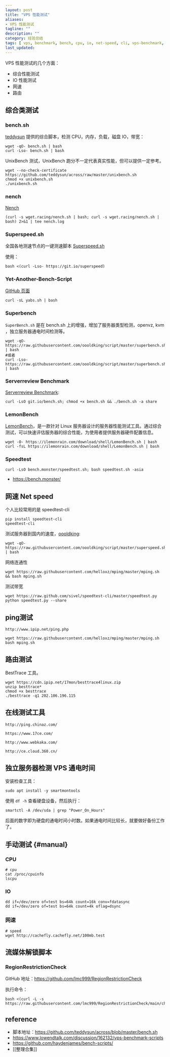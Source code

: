 ```yaml
---
layout: post
title: "VPS 性能测试"
aliases: 
- VPS 性能测试
tagline: ""
description: ""
category: 经验总结
tags: [ vps, benchmark, bench, cpu, io, net-speed, cli, vps-benchmark, vps-test ]
last_updated:
---
```


VPS 性能测试的几个方面：

- 综合性能测试
- IO 性能测试
- 网速
- 路由

## 综合类测试

### bench.sh

[teddysun](https://github.com/teddysun/across/blob/master/bench.sh) 提供的综合脚本，检测 CPU，内存，负载，磁盘 IO，带宽：

	wget -qO- bench.sh | bash
    curl -Lso- bench.sh | bash


UnixBench 测试，UnixBench 跑分不一定代表真实性能，但可以提供一定参考。

	wget --no-check-certificate https://github.com/teddysun/across/raw/master/unixbench.sh
	chmod +x unixbench.sh
	./unixbench.sh


### nench
[Nench](https://github.com/n-st/nench)

    (curl -s wget.racing/nench.sh | bash; curl -s wget.racing/nench.sh | bash) 2>&1 | tee nench.log


### Superspeed.sh

全国各地测速节点的一键测速脚本 [Superspeed.sh](https://github.com/ernisn/superspeed)

使用：

    bash <(curl -Lso- https://git.io/superspeed)


### Yet-Another-Bench-Script
[GitHub 页面](https://github.com/masonr/yet-another-bench-script)

    curl -sL yabs.sh | bash



### Superbench

`SuperBench.sh` 是在 bench.sh 上的增强，增加了服务器类型检测，openvz, kvm ，独立服务器通电时间检测等。

	wget -qO- https://raw.githubusercontent.com/oooldking/script/master/superbench.sh | bash
	#或者
	curl -Lso- https://raw.githubusercontent.com/oooldking/script/master/superbench.sh | bash

### Serverreview Benchmark
[Serverreview Benchmark](https://github.com/sayem314/serverreview-benchmark):

	curl -LsO git.io/bench.sh; chmod +x bench.sh && ./bench.sh -a share

### LemonBench

[LemonBench](https://github.com/LemonBench/LemonBench)，是一款针对 Linux 服务器设计的服务器性能测试工具。通过综合测试，可以快速评估服务器的综合性能，为使用者提供服务器硬件配置信息。

    wget -O- https://ilemonrain.com/download/shell/LemonBench.sh | bash
    curl -fsL https://ilemonrain.com/download/shell/LemonBench.sh | bash

### Speedtest

    curl -LsO bench.monster/speedtest.sh; bash speedtest.sh -asia


- <https://bench.monster/>


## 网速 Net speed

个人比较常用的是 speedtest-cli

	pip install speedtest-cli
	speedtest-cli


测试服务器到国内的速度，[oooldking](https://github.com/oooldking/script):

	wget -qO- https://raw.githubusercontent.com/oooldking/script/master/superspeed.sh | bash

网络连通性

	wget https://raw.githubusercontent.com/helloxz/mping/master/mping.sh && bash mping.sh

测试带宽

```text
wget https://raw.github.com/sivel/speedtest-cli/master/speedtest.py
python speedtest.py --share
```

## ping测试

    http://www.ipip.net/ping.php

```text
wget https://raw.githubusercontent.com/helloxz/mping/master/mping.sh
bash mping.sh
```

## 路由测试

BestTrace 工具。

```text
wget https://cdn.ipip.net/17mon/besttrace4linux.zip
unzip besttrace*
chmod +x besttrace
./besttrace -q1 202.106.196.115
```


## 在线测试工具

	http://ping.chinaz.com/

	https://www.17ce.com/

	http://www.webkaka.com/

	http://ce.cloud.360.cn/


## 独立服务器检测 VPS 通电时间
安装检查工具：

    sudo apt install -y smartmontools
    
使用 `df -h` 查看硬盘设备，然后执行：

    smartctl -A /dev/sda | grep "Power_On_Hours"
    
后面的数字即为硬盘的通电时间小时数。如果通电时间比较长，就要做好备份工作了。

## 手动测试 {#manual}

### CPU

	# cpu
	cat /proc/cpuinfo
	lscpu

### IO

```text
dd if=/dev/zero of=test bs=64k count=16k conv=fdatasync
dd if=/dev/zero of=test bs=64k count=4k oflag=dsync
```

### 网速

	# speed
	wget http://cachefly.cachefly.net/100mb.test

## 流媒体解锁脚本

### RegionRestrictionCheck

GitHub 地址：<https://github.com/lmc999/RegionRestrictionCheck>

执行命令：

```
bash <(curl -L -s https://raw.githubusercontent.com/lmc999/RegionRestrictionCheck/main/check.sh)
```


## reference

- 脚本地址：<https://github.com/teddysun/across/blob/master/bench.sh>
- <https://www.lowendtalk.com/discussion/162132/vps-benchmark-scripts>
- https://github.com/haydenjames/bench-scripts/
- [[整理合集]]